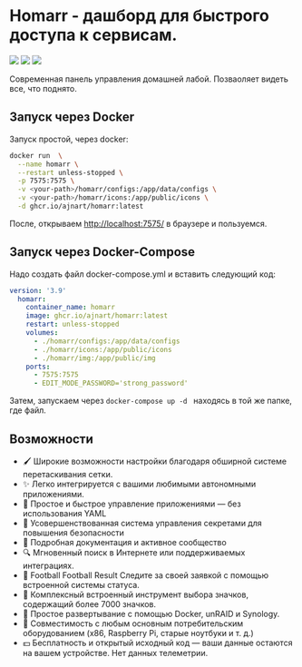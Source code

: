 # Homarr - дашборд для быстрого доступа к сервисам. 

[![](https://img.shields.io/github/stars/ajnart/homarr?label=%E2%AD%90%20Stars)](https://github.com/ajnart/homarr)
[![](https://img.shields.io/github/v/release/ajnart/homarr?label=%F0%9F%9A%80%20Release)](https://github.com/ajnart/homarr/releases/latest)
[![](https://img.shields.io/badge/Demo-purple)](https://demo.homarr.dev/ru)

Современная панель управления домашней лабой. Позваоляет видеть все, что поднято.



## Запуск через Docker

Запуск простой, через docker:

```bash
docker run  \
  --name homarr \
  --restart unless-stopped \
  -p 7575:7575 \
  -v <your-path>/homarr/configs:/app/data/configs \
  -v <your-path>/homarr/icons:/app/public/icons \
  -d ghcr.io/ajnart/homarr:latest
```

После, открываем [http://localhost:7575/](http://localhost:7575) в браузере и пользуемся.

## Запуск через Docker-Compose

Надо создать файл docker-compose.yml и вставить следующий код:

```yaml title="docker-compose.yml"
version: '3.9'
  homarr:
    container_name: homarr
    image: ghcr.io/ajnart/homarr:latest
    restart: unless-stopped
    volumes:
      - ./homarr/configs:/app/data/configs
      - ./homarr/icons:/app/public/icons
      - ./homarr/img:/app/public/img
    ports:
      - 7575:7575
      - EDIT_MODE_PASSWORD='strong_password'
```
Затем, запускаем через `docker-compose up -d ` находясь в той же папке, где файл.


## Возможности

- 🖌️ Широкие возможности настройки благодаря обширной системе перетаскивания сетки.
- ✨ Легко интегрируется с вашими любимыми автономными приложениями.
- 📌 Простое и быстрое управление приложениями — без использования YAML
- 🙊 Усовершенствованная система управления секретами для повышения безопасности
- 📄 Подробная документация и активное сообщество
- 🔍 Мгновенный поиск в Интернете или поддерживаемых интеграциях.
- 🏴 Football Football Result Следите за своей заявкой с помощью встроенной системы статуса.
- 🦞 Комплексный встроенный инструмент выбора значков, содержащий более 7000 значков.
- 🐳 Простое развертывание с помощью Docker, unRAID и Synology.
- 🚀 Совместимость с любым основным потребительским оборудованием (x86, Raspberry Pi, старые ноутбуки и т. д.)
- 💵 Бесплатность и открытый исходный код — ваши данные остаются на вашем устройстве. Нет данных телеметрии.